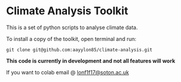 # Climate Analysis Toolkit

This is a set of python scripts to analyse climate data.

To install a copy of the toolkit, open terminal and run:
```
git clone git@github.com:aayylon85/climate-analysis.git
```

**This code is currently in development and not all features will work**

If you want to colab email @ lonf1f17@soton.ac.uk
